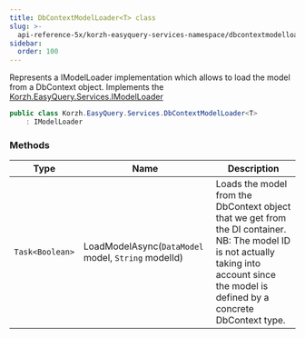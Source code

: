 ```yaml
---
title: DbContextModelLoader<T> class
slug: >-
  api-reference-5x/korzh-easyquery-services-namespace/dbcontextmodelloader-t--class
sidebar:
  order: 100
---
```


Represents a IModelLoader implementation which allows to load  the model from a DbContext object.  Implements the [Korzh.EasyQuery.Services.IModelLoader](/easyquery/docs/api-reference-5x/korzh-easyquery-services-namespace/imodelloader-interface)
```csharp
public class Korzh.EasyQuery.Services.DbContextModelLoader<T>
    : IModelLoader

```

### Methods

| Type | Name | Description | 
| --- | --- | --- | 
| `Task<Boolean>` | LoadModelAsync(`DataModel` model, `String` modelId) | Loads the model from the DbContext object that we get from the DI container.  NB: The model ID is not actually taking into account  since the model is defined by a concrete DbContext type. |
